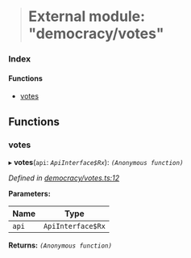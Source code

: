 > # External module: "democracy/votes"

### Index

#### Functions

* [votes](_democracy_votes_.md#votes)

## Functions

###  votes

▸ **votes**(`api`: *`ApiInterface$Rx`*): *`(Anonymous function)`*

*Defined in [democracy/votes.ts:12](https://github.com/polkadot-js/api/blob/8c4320c/packages/api-derive/src/democracy/votes.ts#L12)*

**Parameters:**

Name | Type |
------ | ------ |
`api` | `ApiInterface$Rx` |

**Returns:** *`(Anonymous function)`*